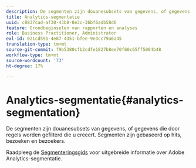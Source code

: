 ```yaml
---
description: De segmenten zijn douanesubsets van gegevens, of gegevens die door regels worden gefilterd die u creeert. Segmenten zijn gebaseerd op hits, bezoeken en bezoekers.
title: Analytics-segmentatie
uuid: c8837cad-af30-43b8-8e3c-36bf6adb58d6
feature: Grondbeginselen van rapporten en analyses
role: Business Practitioner, Administrator
exl-id: 021cd591-4e87-4351-bfee-9e3cc79a6a45
translation-type: tm+mt
source-git-commit: f9b5380cfb2cdfe1827b8ee70f60c65ff5004b48
workflow-type: tm+mt
source-wordcount: '73'
ht-degree: 17%

---
```


# Analytics-segmentatie{#analytics-segmentation}

De segmenten zijn douanesubsets van gegevens, of gegevens die door regels worden gefilterd die u creeert. Segmenten zijn gebaseerd op hits, bezoeken en bezoekers.

Raadpleeg de [Segmenteringsgids](https://docs.adobe.com/content/help/en/analytics/components/segmentation/seg-home.html) voor uitgebreide informatie over Adobe Analytics-segmentatie.
